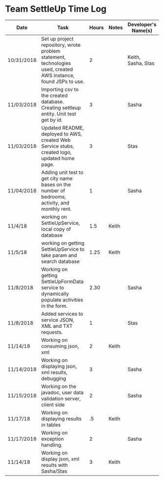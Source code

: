 # Team SettleUp Time Log

| Date | Task | Hours | Notes| Developer's Name(s) |
|------|------|-------|------|---------------------|
| 10/31/2018| Set up project repository, wrote problem statement, technologies used, created AWS instance, found JSPs to use. | 2 | | Keith, Sasha, Stas|
|11/03/2018|Importing csv to the created database. Creating settleup entity. Unit test get by id. | 3 | | Sasha |
|11/03/2018|Updated README, deployed to AWS, created Web Service stubs, created logo, updated home page. |3| |Stas|
|11/04/2018|Adding unit test to get city name bases on the number of bedrooms, activity, and monthly rent.|1| |Sasha|
| 11/4/18 | working on SettleUpService, local copy of database | 1.5 | Keith |
| 11/5/18 | working on getting SettleUpService to take param and search database | 1.25 | Keith |
|11/8/2018|Working on getting SettleUpFormData service to dynamically populate activities in the form.| 2.30| |Sasha|
|11/8/2018|Added services to service JSON, XML and TXT requests. |1| |Stas|
| 11/14/18 | Working on consuming json, xml | 2 | Keith |
|11/14/2018|Working on displaying json, xml results, debugging | 3 ||Sasha|
|11/15/2018|Working on the javadoc, user data validation server, client side|2||Sasha|
| 11/17/18 | Working on displaying results in tables | .5 | Keith |
|11/17/2018|Working on exception handling.|2||Sasha|
| 11/14/18  | Working on display json, xml results with Sasha/Stas | 3 | Keith |
